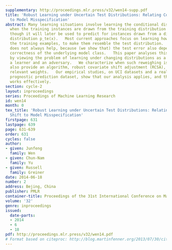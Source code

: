 ```yaml
---
supplementary: http://proceedings.mlr.press/v32/wen14-supp.pdf
title: 'Robust Learning under Uncertain Test Distributions: Relating Covariate Shift
  to Model Misspecification'
abstract: Many learning situations involve learning the conditional distribution p(y|x)
  when the training instances are drawn from the training distribution p_tr(x), even
  though it will later be used to predict for instances drawn from a different test
  distribution p_te(x).   Most current approaches focus on learning how to reweigh
  the training examples, to make them resemble the test distribution.   However, reweighing
  does not always help, because (we show that) the test error also depends on the
  correctness of the underlying model class.   This paper analyses this situation
  by viewing the problem of learning under changing distributions as a game between
  a learner and an adversary.   We characterize when such reweighing is needed, and
  also provide an algorithm, robust covariate shift adjustment (RCSA), that provides
  relevant weights.   Our empirical studies, on UCI datasets and a real-world cancer
  prognostic prediction dataset, show that our analysis applies, and that our RCSA
  works effectively.
section: cycle-2
layout: inproceedings
series: Proceedings of Machine Learning Research
id: wen14
month: 0
tex_title: 'Robust Learning under Uncertain Test Distributions: Relating Covariate
  Shift to Model Misspecification'
firstpage: 631
lastpage: 639
page: 631-639
order: 631
cycles: false
author:
- given: Junfeng
  family: Wen
- given: Chun-Nam
  family: Yu
- given: Russell
  family: Greiner
date: 2014-06-18
number: 2
address: Bejing, China
publisher: PMLR
container-title: Proceedings of the 31st International Conference on Machine Learning
volume: '32'
genre: inproceedings
issued:
  date-parts:
  - 2014
  - 6
  - 18
pdf: http://proceedings.mlr.press/v32/wen14.pdf
# Format based on citeproc: http://blog.martinfenner.org/2013/07/30/citeproc-yaml-for-bibliographies/
---
```

